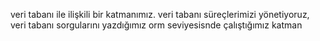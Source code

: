 veri tabanı ile ilişkili bir katmanımız.
veri tabanı süreçlerimizi yönetiyoruz,
 veri tabanı sorgularını yazdığımız orm seviyesisnde çalıştığımız katman